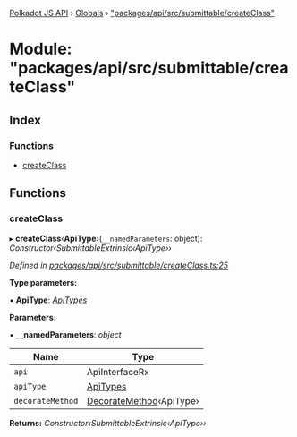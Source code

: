 [Polkadot JS API](../README.md) › [Globals](../globals.md) › ["packages/api/src/submittable/createClass"](_packages_api_src_submittable_createclass_.md)

# Module: "packages/api/src/submittable/createClass"

## Index

### Functions

* [createClass](_packages_api_src_submittable_createclass_.md#createclass)

## Functions

###  createClass

▸ **createClass**‹**ApiType**›(`__namedParameters`: object): *Constructor‹SubmittableExtrinsic‹ApiType››*

*Defined in [packages/api/src/submittable/createClass.ts:25](https://github.com/polkadot-js/api/blob/41f1d8f36/packages/api/src/submittable/createClass.ts#L25)*

**Type parameters:**

▪ **ApiType**: *[ApiTypes](_packages_api_src_types_base_.md#apitypes)*

**Parameters:**

▪ **__namedParameters**: *object*

Name | Type |
------ | ------ |
`api` | ApiInterfaceRx |
`apiType` | [ApiTypes](_packages_api_src_types_base_.md#apitypes) |
`decorateMethod` | [DecorateMethod](_packages_api_src_types_base_.md#decoratemethod)‹ApiType› |

**Returns:** *Constructor‹SubmittableExtrinsic‹ApiType››*
